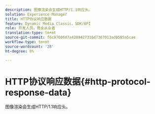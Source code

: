 ```yaml
---
description: 图像渲染会生成HTTP/1.1响应头。
solution: Experience Manager
title: HTTP协议响应数据
feature: Dynamic Media Classic，SDK/API
role: 开发人员，商业从业者
translation-type: tm+mt
source-git-commit: f6c97606d7a4209427316d7367013ad9585a5cae
workflow-type: tm+mt
source-wordcount: '28'
ht-degree: 0%

---
```



# HTTP协议响应数据{#http-protocol-response-data}

图像渲染会生成HTTP/1.1响应头。

